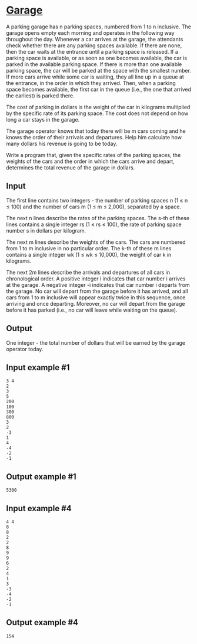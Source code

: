 # [Garage](https://www.e-olymp.com/en/contests/9571/problems/83973)
A parking garage has n parking spaces, numbered from 1 to n inclusive. The garage opens empty each morning and operates in the following way throughout the day. Whenever a car arrives at the garage, the attendants check whether there are any parking spaces available. If there are none, then the car waits at the entrance until a parking space is released. If a parking space is available, or as soon as one becomes available, the car is parked in the available parking space. If there is more than one available parking space, the car will be parked at the space with the smallest number. If more cars arrive while some car is waiting, they all line up in a queue at the entrance, in the order in which they arrived. Then, when a parking space becomes available, the first car in the queue (i.e., the one that arrived the earliest) is parked there.

The cost of parking in dollars is the weight of the car in kilograms multiplied by the specific rate of its parking space. The cost does not depend on how long a car stays in the garage.

The garage operator knows that today there will be m cars coming and he knows the order of their arrivals and departures. Help him calculate how many dollars his revenue is going to be today.

Write a program that, given the specific rates of the parking spaces, the weights of the cars and the order in which the cars arrive and depart, determines the total revenue of the garage in dollars.

## Input

The first line contains two integers - the number of parking spaces n (1 ≤ n ≤ 100) and the number of cars m (1 ≤ m ≤ 2,000), separated by a space.

The next n lines describe the rates of the parking spaces. The s-th of these lines contains a single integer rs (1 ≤ rs ≤ 100), the rate of parking space number s in dollars per kilogram.

The next m lines describe the weights of the cars. The cars are numbered from 1 to m inclusive in no particular order. The k-th of these m lines contains a single integer wk (1 ≤ wk ≤ 10,000), the weight of car k in kilograms.

The next 2m lines describe the arrivals and departures of all cars in chronological order. A positive integer i indicates that car number i arrives at the garage. A negative integer -i indicates that car number i departs from the garage. No car will depart from the garage before it has arrived, and all cars from 1 to m inclusive will appear exactly twice in this sequence, once arriving and once departing. Moreover, no car will depart from the garage before it has parked (i.e., no car will leave while waiting on the queue).

## Output

One integer - the total number of dollars that will be earned by the garage operator today.

## Input example #1
```
3 4
2
3
5
200
100
300
800
3
2
-3
1
4
-4
-2
-1
```

## Output example #1
```
5300
```

## Input example #4
```
4 4
8
8
2
2
8
9
9
6
2
4
1
3
-3
-4
-2
-1
```

## Output example #4
```
154
```
